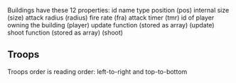 Buildings have these 12 properties:
id
name
type
position (pos)
internal size (size)
attack radius (radius)
fire rate (fra)
attack timer (tmr)
id of player owning the building (player)
update function (stored as array) (update)
shoot function (stored as array) (shoot)

Troops
-
Troops order is reading order: left-to-right and top-to-bottom